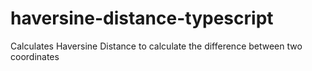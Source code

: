 # haversine-distance-typescript
Calculates Haversine Distance to calculate the difference between two coordinates
